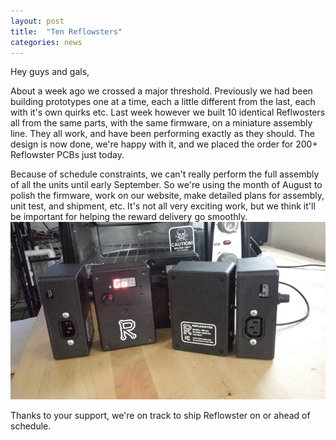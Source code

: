 ```yaml
---
layout: post
title:  "Ten Reflowsters"
categories: news
---
```



Hey guys and gals,

About a week ago we crossed a major threshold. Previously we had been building prototypes one at a time, each a little different from the last, each with it's own quirks etc. Last week however we built 10 identical Reflwosters all from the same parts, with the same firmware, on a miniature assembly line. They all work, and have been performing exactly as they should. The design is now done, we're happy with it, and we placed the order for 200+ Reflowster PCBs just today.

<!--more-->

Because of schedule constraints, we can't really perform the full assembly of all the units until early September. So we're using the month of August to polish the firmware, work on our website, make detailed plans for assembly, unit test, and shipment, etc. It's not all very exciting work, but we think it'll be important for helping the reward delivery go smoothly.
<img alt="Five fully assembled Reflowsters" class="showcase" src="/resources/images/updates/update_08_05_2014_1.jpg">

Thanks to your support, we're on track to ship Reflowster on or ahead of schedule.

